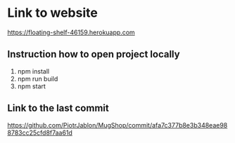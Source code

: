 # Link to website

https://floating-shelf-46159.herokuapp.com

## Instruction how to open project locally

1. npm install
2. npm run build
3. npm start

## Link to the last commit

https://github.com/PiotrJablon/MugShop/commit/afa7c377b8e3b348eae988783cc25cfd8f7aa61d
